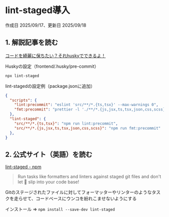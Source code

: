 # lint-staged導入

作成日 2025/09/17、更新日 2025/09/18

## 1. 解説記事を読む

[コードを綺麗に保ちたい？それhuskyでできるよ！](https://qiita.com/mu-suke08/items/43a492fda5cd71a31506)

Huskyの設定（frontend/.husky/pre-commit）

```bash
npx lint-staged
```

lint-stagedの設定例（package.jsonに追加）

```json
{
  "scripts": {
    "lint:precommit": "eslint 'src/**/*.{ts,tsx}' --max-warnings 0",
    "fmt:precommit": "prettier -l './**/*.{js,jsx,ts,tsx,json,css,scss}'",
  },
  "lint-staged": {
    "src/**/*.{ts,tsx}": "npm run lint:precommit",
    "src/**/*.{js,jsx,ts,tsx,json,css,scss}": "npm run fmt:precommit"
  },
}
```

## 2. 公式サイト（英語）を読む

[lint-staged - npm](https://www.npmjs.com/package/lint-staged)

> Run tasks like formatters and linters against staged git files and don't let 💩 slip into your code base!

Gitのステージされたファイルに対してフォーマッターやリンターのようなタスクを走らせて、コードベースにウンコを紛れこませないようにする

インストール => `npm install --save-dev lint-staged`
